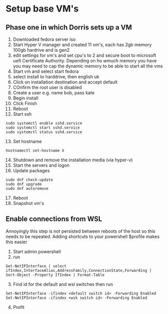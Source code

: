 # Setup base VM's

## Phase one in which Dorris sets up a VM

1. Downloaded fedora server iso
2. Start Hyper V manager and created 11 vm's, each has 2gb memory 100gb 
  hardrive and is gen2
3. edit settings for vm's and set cpu's to 2 and secure boot to microsoft uefi
   Certificate Authority. Depending on ho wmuch memory you have you may need to
   cap the dynamic memory to be able to start all the vms
4. Start vm and select start fedora
5. select install to harddrive, then english uk
6. Click on installation destination and accept default 
7. COnfirm the root user is disabled
8. Create a user e.g. name bob, pass kate
9. Begin install
10. Click Finish
11. Reboot
12. Start ssh
```
sudo systemctl enable sshd.service
sudo systemctl start sshd.service
sudo systemctl status sshd.service
```
13. Set hostname
```
hostnamectl set-hostname X
```
14. Shutdown and remove the installation media (via hyper-v)
15. Start the servers and logon
16. Update packages
```
sudo dnf check-update
sudo dnf upgrade
sudo dnf autoremove
```
17. Reboot
18. Snapshot vm's

## Enable connections from WSL

Annoyingly this step is not persisted between reboots of the host so this needs
to be repeated. Adding shortcuts to your powershell $profile makes this easier

1. Start admin powershell
2. run 

```
Get-NetIPInterface | select ifIndex,InterfaceAlias,AddressFamily,ConnectionState,Forwarding | Sort-Object -Property IfIndex | Format-Table
```
3. Find id for the default and wsl switches then run
```
Set-NetIPInterface -ifindex <default switch id> -Forwarding Enabled
Set-NetIPInterface -ifindex <wsk switch id> -Forwarding Enabled
```
4. Profit

